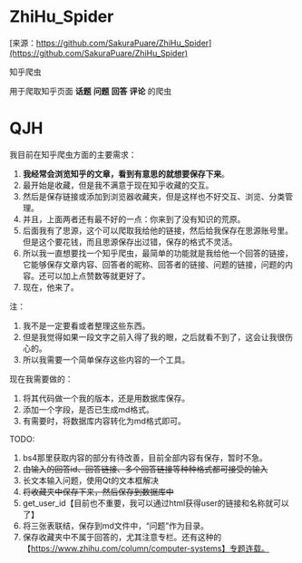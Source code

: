 # ZhiHu_Spider

[来源：https://github.com/SakuraPuare/ZhiHu_Spider](https://github.com/SakuraPuare/ZhiHu_Spider)

知乎爬虫

用于爬取知乎页面 **话题** **问题** **回答** **评论** 的爬虫

# QJH

我目前在知乎爬虫方面的主要需求：
1. **我经常会浏览知乎的文章，看到有意思的就想要保存下来**。
2. 最开始是收藏，但是我不满意于现在知乎收藏的交互。
3. 然后是保存链接或添加到浏览器收藏夹，但是这样也不好交互、浏览、分类管理。
4. 并且，上面两者还有最不好的一点：你来到了没有知识的荒原。
5. 后面我有了思源，这个可以爬取我给他的链接，然后给我保存在思源账号里。但是这个要花钱，而且思源保存出过错，保存的格式不灵活。
6. 所以我一直想要找一个知乎爬虫，最简单的功能就是我给他一个回答的链接，它能够保存文章内容、回答者的昵称、回答者的链接、问题的链接，问题的内容。还可以加上点赞数等就更好了。
7. 现在，他来了。

注：
1. 我不是一定要看或者整理这些东西。
2. 但是我觉得如果一段文字之前入得了我的眼，之后就看不到了，这会让我很伤心的。
3. 所以我需要一个简单保存这些内容的一个工具。

现在我需要做的：
1. 将其代码做一个我的版本，还是用数据库保存。
2. 添加一个字段，是否已生成md格式。
3. 有需要时，将数据库内容转化为md格式即可。

TODO:
1. bs4那里获取内容的部分有待改善，目前全部内容有保存，暂时不急。
2. ~~由输入的回答id、回答链接、多个回答链接等种种格式都可接受的输入~~
3. 长文本输入问题，使用Qt的文本框解决
4. ~~将收藏夹中保存下来，然后保存到数据库中~~
5. get_user_id【目前也不重要，我可以通过html获得user的链接和名称就可以了】
6. 将三张表联结，保存到md文件中，“问题”作为目录。
7. 保存收藏夹中不属于回答的，尤其注意专栏。还有这种的【https://www.zhihu.com/column/computer-systems】专题连载。